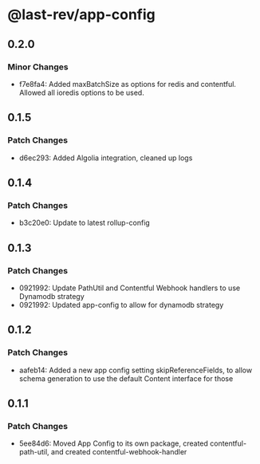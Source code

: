 # @last-rev/app-config

## 0.2.0

### Minor Changes

- f7e8fa4: Added maxBatchSize as options for redis and contentful. Allowed all ioredis options to be used.

## 0.1.5

### Patch Changes

- d6ec293: Added Algolia integration, cleaned up logs

## 0.1.4

### Patch Changes

- b3c20e0: Update to latest rollup-config

## 0.1.3

### Patch Changes

- 0921992: Update PathUtil and Contentful Webhook handlers to use Dynamodb strategy
- 0921992: Updated app-config to allow for dynamodb strategy

## 0.1.2

### Patch Changes

- aafeb14: Added a new app config setting skipReferenceFields, to allow schema generation to use the default Content interface for those

## 0.1.1

### Patch Changes

- 5ee84d6: Moved App Config to its own package, created contentful-path-util, and created contentful-webhook-handler
